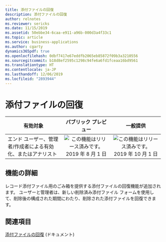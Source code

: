 ```yaml
---
title: 添付ファイルの回復
description: 添付ファイルの回復
author: relnotes
ms.reviewer: sericks
ms.date: 11/15/2019
ms.assetid: 50ebbe34-6caa-e911-a96b-000d3a4f33c1
ms.topic: article
ms.service: business-applications
ms.author: cgarty
dynamics365pdf: true
ms.openlocfilehash: 0dbf7417e67eddfb2065eb85872f09b3a3210556
ms.sourcegitcommit: b18d8ef2595c1298c94fe6a6fd1fceaa16bd9561
ms.translationtype: HT
ms.contentlocale: ja-JP
ms.lasthandoff: 12/06/2019
ms.locfileid: "2893944"
---
```

# <a name="attachment-recovery"></a>添付ファイルの回復


| 有効対象    |  パブリック プレビュー | 一般提供 | 
| ---------- | :----------: |:----------: |
|エンド ユーザー、管理者/作成者による有効化、またはアナリスト|![この機能はリリース済みです。](/dynamics365-release-plan/media/green-checkmark.png "この機能はリリース済みです。") 2019 年 8 月 1 日| ![この機能はリリース済みです。](/dynamics365-release-plan/media/green-checkmark.png "この機能はリリース済みです。") 2019 年 10 月 1 日|






## <a name="feature-details"></a>機能の詳細
<!--feature detail start -->
レコード添付ファイル用のごみ箱を提供する添付ファイルの回復機能が追加されます。 ユーザーと管理者は、新しい削除済み添付ファイル フォームを使用して、削除後の構成された期間にわたり、削除された添付ファイルを回復できます。
<!--feature detail end -->










## <a name="see-also"></a>関連項目

[添付ファイルの回復](https://docs.microsoft.com/dynamics365/unified-operations/fin-and-ops/organization-administration/configure-document-management#attachment-recovery) (ドキュメント)
